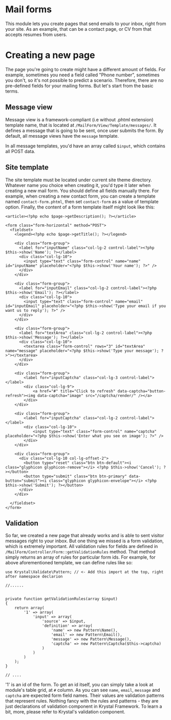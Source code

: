 Mail forms
==========

This module lets you create pages that send emails to your inbox, right from your site. As an example, that can be a contact page, or CV from that accepts resumes from users.

# Creating a new page

The page you're going to create might have a different amount of fields. For example, sometimes you need a field called "Phone number", sometimes you don't, so it's not possible to predict a scenario. Therefore, there are no pre-defined fields for your mailing forms. But let's start from the basic terms.

## Message view

Message view is a framework-compliant (i.e without .phtml extension) template name, that is located at `/MailForm/View/Template/messages/`. It defines a message that is going to be sent, once user submits the form. By default, all message views have the `message` template.

In all message templates, you'd have an array called `$input`, which contains all POST data.

## Site template

The site template must be located under current site theme directory. Whatever name you choice when creating it, you'd type it later when creating a new mail form. You should define all fields manually there. For example, when creating a new contact form, you can create a template named `contact-form.phtml`, then set `contact-form` as a value of template option. Finally, the content of a form template itself might look like this:

    <article><?php echo $page->getDescription(); ?></article>
    
    <form class="form-horizontal" method="POST">
      <fieldset>
    	<legend><?php echo $page->getTitle(); ?></legend>
    	
    	<div class="form-group">
    	  <label for="inputName" class="col-lg-2 control-label"><?php $this->show('Name'); ?></label>
    	  <div class="col-lg-10">
    		<input type="text" class="form-control" name="name" id="inputName" placeholder="<?php $this->show('Your name'); ?>" />
    	  </div>
    	</div>
    	
    	<div class="form-group">
    	  <label for="inputEmail" class="col-lg-2 control-label"><?php $this->show('Email'); ?></label>
    	  <div class="col-lg-10">
    		<input type="text" class="form-control" name="email" id="inputEmail" placeholder="<?php $this->show('Type your email if you want us to reply'); ?>" />
    	  </div>
    	</div>
    	
    	<div class="form-group">
    	  <label for="textArea" class="col-lg-2 control-label"><?php $this->show('Message'); ?></label>
    	  <div class="col-lg-10">
    		<textarea class="form-control" rows="3" id="textArea" name="message" placeholder="<?php $this->show('Type your message'); ?>"></textarea>
    	  </div>
    	</div>
    	
    	<div class="form-group">
    		<label for="inputCaptcha" class="col-lg-3 control-label"></label>
    		<div class="col-lg-9">
    			<a href="#" title="Click to refresh" data-captcha="button-refresh"><img data-captcha="image" src="/captcha/render/" /></a>
    		</div>
    	</div>
    	
    	<div class="form-group">
    		<label for="inputCaptcha" class="col-lg-2 control-label"></label>
    		<div class="col-lg-10">
    			<input type="text" class="form-control" name="captcha" placeholder="<?php $this->show('Enter what you see on image'); ?>" />
    		</div>
    	</div>
    	
    	<div class="form-group">
    	  <div class="col-lg-10 col-lg-offset-2">
    		<button type="reset" class="btn btn-default"><i class="glyphicon glyphicon-remove"></i> <?php $this->show('Cancel'); ?></button>
    		<button type="submit" class="btn btn-primary" data-button="submit"><i class="glyphicon glyphicon-envelope"></i> <?php $this->show('Submit'); ?></button>
    	  </div>
    	</div>
    	
      </fieldset>
    </form>

## Validation

So far, we created a new page that already works and is able to sent visitor messages right to your inbox. But one thing we missed is a form validation, which is extremely important. All validation rules for fields are defined in `/MailForm/Controller/Form::getValidationRules` method. That method simply returns an array of rules for particular form ids. For example, for above aforementioned template, we can define rules like so:

	use Krystal\Validate\Pattern; // <- Add this import at the top, right after namespace declarion

	//......


	private function getValidationRules(array $input)
	{
		return array(
			'1' => array(
				'input' => array(
					'source' => $input,
					'definition' => array(
						'name' => new Pattern\Name(),
						'email' => new Pattern\Email(),
						'message' => new Pattern\Message(),
						'captcha' => new Pattern\Captcha($this->captcha)
					)
				)
			)
		);
	}

	// ....

'1' is an id of the form. To get an id itself, you can simply take a look at module's table grid, at `#` column. As you can see `name`, `email`, `message` and `captcha` are expected form field names. Their values are validation patterns that represent rules. Nothing fancy with the rules and patterns - they are just declarations of validation component in Krystal Framework. To learn a bit, more, please refer to Krystal's validation component.
